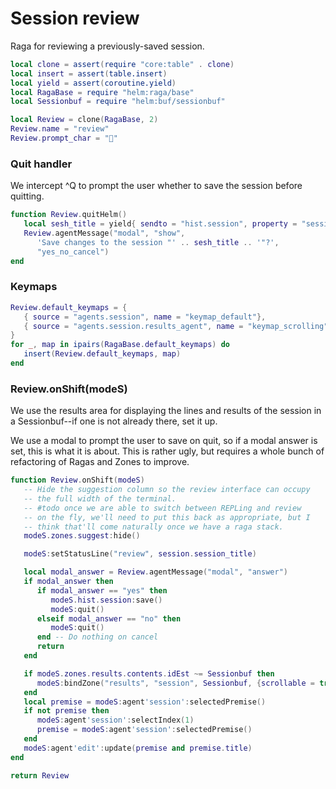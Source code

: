 # Session review

Raga for reviewing a previously\-saved session\.

```lua
local clone = assert(require "core:table" . clone)
local insert = assert(table.insert)
local yield = assert(coroutine.yield)
local RagaBase = require "helm:raga/base"
local Sessionbuf = require "helm:buf/sessionbuf"
```

```lua
local Review = clone(RagaBase, 2)
Review.name = "review"
Review.prompt_char = "💬"
```


### Quit handler

We intercept ^Q to prompt the user whether to save the session before quitting\.

```lua
function Review.quitHelm()
   local sesh_title = yield{ sendto = "hist.session", property = "session_title" }
   Review.agentMessage("modal", "show",
      'Save changes to the session "' .. sesh_title .. '"?',
      "yes_no_cancel")
end
```


### Keymaps

```lua
Review.default_keymaps = {
   { source = "agents.session", name = "keymap_default"},
   { source = "agents.session.results_agent", name = "keymap_scrolling"}
}
for _, map in ipairs(RagaBase.default_keymaps) do
   insert(Review.default_keymaps, map)
end
```


### Review\.onShift\(modeS\)

We use the results area for displaying the lines and results
of the session in a Sessionbuf\-\-if one is not already there,
set it up\.

We use a modal to prompt the user to save on quit, so if a modal
answer is set, this is what it is about\. This is rather ugly, but
requires a whole bunch of refactoring of Ragas and Zones to improve\.

```lua
function Review.onShift(modeS)
   -- Hide the suggestion column so the review interface can occupy
   -- the full width of the terminal.
   -- #todo once we are able to switch between REPLing and review
   -- on the fly, we'll need to put this back as appropriate, but I
   -- think that'll come naturally once we have a raga stack.
   modeS.zones.suggest:hide()

   modeS:setStatusLine("review", session.session_title)

   local modal_answer = Review.agentMessage("modal", "answer")
   if modal_answer then
      if modal_answer == "yes" then
         modeS.hist.session:save()
         modeS:quit()
      elseif modal_answer == "no" then
         modeS:quit()
      end -- Do nothing on cancel
      return
   end

   if modeS.zones.results.contents.idEst ~= Sessionbuf then
      modeS:bindZone("results", "session", Sessionbuf, {scrollable = true})
   end
   local premise = modeS:agent'session':selectedPremise()
   if not premise then
      modeS:agent'session':selectIndex(1)
      premise = modeS:agent'session':selectedPremise()
   end
   modeS:agent'edit':update(premise and premise.title)
end
```

```lua
return Review
```